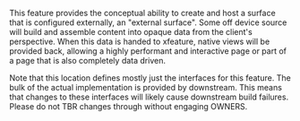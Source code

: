 This feature provides the conceptual ability to create and host a surface that
is configured externally, an "external surface". Some off device source will
build and assemble content into opaque data from the client's perspective. When
this data is handed to xfeature, native views will be provided back, allowing a
highly performant and interactive page or part of a page that is also completely
data driven.

Note that this location defines mostly just the interfaces for this feature. The
bulk of the actual implementation is provided by downstream. This means that
changes to these interfaces will likely cause downstream build failures. Please
do not TBR changes through without engaging OWNERS.
